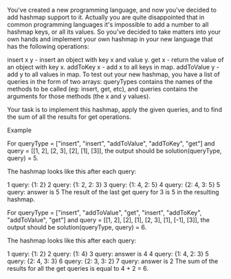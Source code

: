You've created a new programming language, and now you've decided to add hashmap support to it. Actually you are quite disappointed that in common programming languages it's impossible to add a number to all hashmap keys, or all its values. So you've decided to take matters into your own hands and implement your own hashmap in your new language that has the following operations:

insert x y - insert an object with key x and value y.
get x - return the value of an object with key x.
addToKey x - add x to all keys in map.
addToValue y - add y to all values in map.
To test out your new hashmap, you have a list of queries in the form of two arrays: queryTypes contains the names of the methods to be called (eg: insert, get, etc), and queries contains the arguments for those methods (the x and y values).

Your task is to implement this hashmap, apply the given queries, and to find the sum of all the results for get operations.

Example

For queryType = ["insert", "insert", "addToValue", "addToKey", "get"] and query = [[1, 2], [2, 3], [2], [1], [3]], the output should be solution(queryType, query) = 5.

The hashmap looks like this after each query:

1 query: {1: 2}
2 query: {1: 2, 2: 3}
3 query: {1: 4, 2: 5}
4 query: {2: 4, 3: 5}
5 query: answer is 5
The result of the last get query for 3 is 5 in the resulting hashmap.



For queryType = ["insert", "addToValue", "get", "insert", "addToKey", "addToValue", "get"] and query = [[1, 2], [2], [1], [2, 3], [1], [-1], [3]], the output should be solution(queryType, query) = 6.

The hashmap looks like this after each query:

1 query: {1: 2}
2 query: {1: 4}
3 query: answer is 4
4 query: {1: 4, 2: 3}
5 query: {2: 4, 3: 3}
6 query: {2: 3, 3: 2}
7 query: answer is 2
The sum of the results for all the get queries is equal to 4 + 2 = 6.

